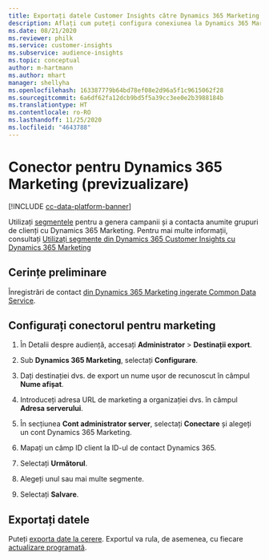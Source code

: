 ```yaml
---
title: Exportați datele Customer Insights către Dynamics 365 Marketing
description: Aflați cum puteți configura conexiunea la Dynamics 365 Marketing.
ms.date: 08/21/2020
ms.reviewer: philk
ms.service: customer-insights
ms.subservice: audience-insights
ms.topic: conceptual
author: m-hartmann
ms.author: mhart
manager: shellyha
ms.openlocfilehash: 163387779b64bd78ef08e2d96a5f1c9615062f28
ms.sourcegitcommit: 6a6df62fa12dcb9bd5f5a39cc3ee0e2b3988184b
ms.translationtype: HT
ms.contentlocale: ro-RO
ms.lasthandoff: 11/25/2020
ms.locfileid: "4643788"
---
```

# <a name="connector-for-dynamics-365-marketing-preview"></a>Conector pentru Dynamics 365 Marketing (previzualizare)

[!INCLUDE [cc-data-platform-banner](../includes/cc-data-platform-banner.md)]

Utilizați [segmentele](segments.md) pentru a genera campanii și a contacta anumite grupuri de clienți cu Dynamics 365 Marketing. Pentru mai multe informații, consultați [Utilizați segmente din Dynamics 365 Customer Insights cu Dynamics 365 Marketing](https://docs.microsoft.com/dynamics365/marketing/customer-insights-segments)

## <a name="prerequisite"></a>Cerințe preliminare

Înregistrări de contact [din Dynamics 365 Marketing ingerate Common Data Service](connect-power-query.md).

## <a name="configure-the-connector-for-marketing"></a>Configurați conectorul pentru marketing

1. În Detalii despre audiență, accesați **Administrator** > **Destinații export**.

1. Sub **Dynamics 365 Marketing**, selectați **Configurare**.

1. Dați destinației dvs. de export un nume ușor de recunoscut în câmpul **Nume afișat**.

1. Introduceți adresa URL de marketing a organizației dvs. în câmpul **Adresa serverului**.

1. În secțiunea **Cont administrator server**, selectați **Conectare** și alegeți un cont Dynamics 365 Marketing.

1. Mapați un câmp ID client la ID-ul de contact Dynamics 365.

1. Selectați **Următorul**.

1. Alegeți unul sau mai multe segmente.

1. Selectați **Salvare**.

## <a name="export-the-data"></a>Exportați datele

Puteți [exporta date la cerere](export-destinations.md). Exportul va rula, de asemenea, cu fiecare [actualizare programată](system.md#schedule-tab).
